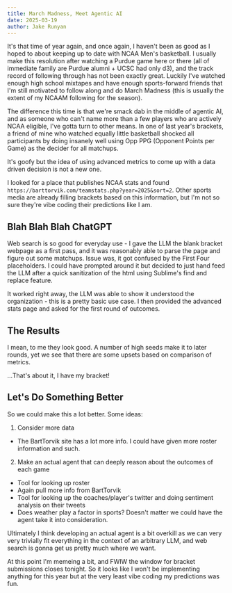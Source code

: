 ```yaml
---
title: March Madness, Meet Agentic AI
date: 2025-03-19
author: Jake Runyan
---
```


It's that time of year again, and once again, I haven't been as good as I hoped to about keeping up to date with NCAA Men's basketball.
I usually make this resolution after watching a Purdue game here or there (all of immediate family are Purdue alumni + UCSC had only d3), and the track record of following through has not been exactly great. Luckily I've watched enough high school mixtapes and have enough sports-forward friends that I'm still motivated to follow along and do March Madness (this is usually the extent of my NCAAM following for the season).

The difference this time is that we're smack dab in the middle of agentic AI, and as someone who can't name more than a few players who are actively NCAA eligible, I've gotta turn to other means. 
In one of last year's brackets, a friend of mine who watched equally little basketball shocked all participants by doing insanely well using Opp PPG (Opponent Points per Game) as the decider for all matchups. 

It's goofy but the idea of using advanced metrics to come up with a data driven decision is not a new one. 

I looked for a place that publishes NCAA stats and found `https://barttorvik.com/teamstats.php?year=2025&sort=2`. Other sports media are already filling brackets based on this information, but I'm not so sure they're vibe coding their predictions like I am.

## Blah Blah Blah ChatGPT

Web search is so good for everyday use - I gave the LLM the blank bracket webpage as a first pass, and it was reasonably able to parse the page and figure out some matchups. Issue was, it got confused by the First Four placeholders. I could have prompted around it but decided to just hand feed the LLM after a quick sanitization of the html using Sublime's find and replace feature.

It worked right away, the LLM was able to show it understood the organization - this is a pretty basic use case. I then provided the advanced stats page and asked for the first round of outcomes.

## The Results 

I mean, to me they look good. A number of high seeds make it to later rounds, yet we see that there are some upsets based on comparison of metrics.

...That's about it, I have my bracket!

## Let's Do Something Better

So we could make this a lot better. Some ideas:

1. Consider more data
  - The BartTorvik site has a lot more info. I could have given more roster information and such.
2. Make an actual agent that can deeply reason about the outcomes of each game
  - Tool for looking up roster
  - Again pull more info from BartTorvik
  - Tool for looking up the coaches/player's twitter and doing sentiment analysis on their tweets
  - Does weather play a factor in sports? Doesn't matter we could have the agent take it into consideration.

Ultimately I think developing an actual agent is a bit overkill as we can very very trivially fit everything in the context of an arbitrary LLM, and web search is gonna get us pretty much where we want.

At this point I'm memeing a bit, and FWIW the window for bracket submissions closes tonight.
So it looks like I won't be implementing anything for this year but at the very least vibe coding my predictions was fun.

